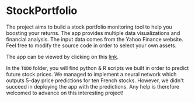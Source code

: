 # StockPortfolio

The project aims to build a stock portfolio monitoring tool to help you boosting your returns. The app provides multiple data visualizations and financial analysis. The input data comes from the Yahoo Finance website. Feel free to modify the source code in order to select your own assets. 

The app can be viewed by clicking on this [link](https://pdiot.shinyapps.io/StockPortfolio/).

In the `TODO` folder, you will find python & R scripts we built in order to predict future stock prices. We managed to implement a neural network which outputs 5-day price predictions for ten French stocks. However, we didn't succeed in deploying the app with the predictions. Any help is therefore welcomed to advance on this interesting project!
